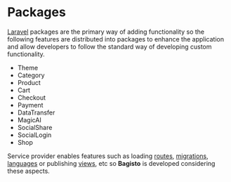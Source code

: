 # Packages
[Laravel](https://laravel.com) packages are the primary way of adding functionality so the following features are distributed into packages to enhance the application and allow developers to follow the standard way of developing custom functionality.

- Theme
- Category
- Product
- Cart
- Checkout
- Payment
- DataTransfer
- MagicAI
- SocialShare
- SocialLogin
- Shop

Service provider enables features such as loading [routes](/1.5.x/packages/routes.html), [migrations](/1.5.x/packages/create-migrations.html), [languages](/1.5.x/packages/localization.html) or publishing [views](/1.5.x/packages/views.html), etc so **Bagisto** is developed considering these aspects.
